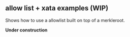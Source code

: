 ## allow list + xata examples (WIP)

Shows how to use a allowlist built on top of a merkleroot.

**Under construction**
